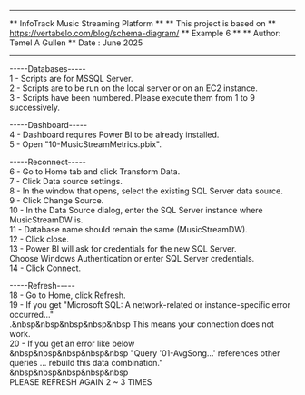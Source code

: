 *********************************************
** InfoTrack Music Streaming Platform
** 
** This project is based on 
** https://vertabelo.com/blog/schema-diagram/
** Example 6
**
** Author: Temel A Gullen
** Date  : June 2025
*********************************************

-----Databases-----<br>
1  - Scripts are for MSSQL Server.<br>
2  - Scripts are to be run on the local server or on an EC2 instance.<br>
3  - Scripts have been numbered. Please execute them from 1 to 9 successively.<br>

-----Dashboard-----<br>
4  - Dashboard requires Power BI to be already installed.<br>
5  - Open "10-MusicStreamMetrics.pbix".<br>

-----Reconnect-----<br>
6  - Go to Home tab and click Transform Data.<br>
7  - Click Data source settings.<br>
8  - In the window that opens, select the existing SQL Server data source.<br>
9  - Click Change Source.<br>
10 - In the Data Source dialog, enter the SQL Server instance where MusicStreamDW is.<br>
11 - Database name should remain the same (MusicStreamDW).<br>
12 - Click close.<br>
13 - Power BI will ask for credentials for the new SQL Server.<br>
     Choose Windows Authentication or enter SQL Server credentials.<br>
14 - Click Connect.<br>

-----Refresh-----<br>
18 - Go to Home, click Refresh.<br>
19 - If you get "Microsoft SQL: A network-related or instance-specific error occurred..."<br>
.&nbsp&nbsp&nbsp&nbsp&nbsp  This means your connection does not work.<br>
20 - If you get an error like below<br>
&nbsp&nbsp&nbsp&nbsp&nbsp
     "Query '01-AvgSong...' references other queries ... rebuild this data combination."<br>
&nbsp&nbsp&nbsp&nbsp&nbsp     
     PLEASE REFRESH AGAIN 2 ~ 3 TIMES<br>
